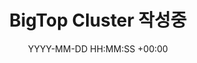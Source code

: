---
title: BigTop Cluster 작성중
date: YYYY-MM-DD HH:MM:SS +00:00
categories: [DataEngineering, BigTop]
tags:
  [
    DataEngineering,
    BigTop
  ]
---